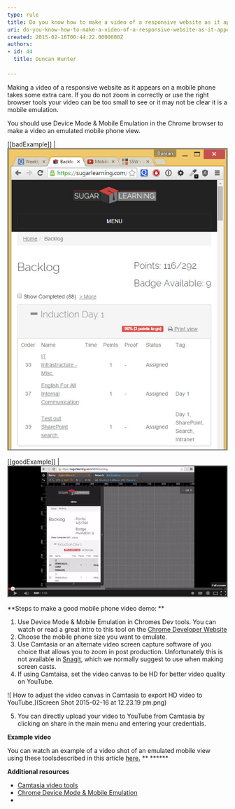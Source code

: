 ```yaml
---
type: rule
title: Do you know how to make a video of a responsive website as it appears on a mobile phone?
uri: do-you-know-how-to-make-a-video-of-a-responsive-website-as-it-appears-on-a-mobile-phone
created: 2015-02-16T00:44:22.0000000Z
authors:
- id: 44
  title: Duncan Hunter

---
```


​Making a video of a responsive website as it appears on a mobile phone takes some extra care. If you do not zoom in correctly or use the right browser tools your video can be too small to see or it may not be clear it is a mobile emulation.
 
​​​You should use Device Mode & Mobile Emulation in the Chrome browser to make a video an emulated mobile phone view.




> 
[[badExample]]
| ![ Using your browser makes it hard to see the video is a mobile phone demo.](browser-bad-view-for-video.jpg)



[[goodExample]]
| ![Using Device Mode & Mobile Emulation in Chrome makes it clear the video is a mobile phone demo.](Mobilephone-emulator-chrome.jpg)

**Steps to make a good mobile phone video demo:​
**

1. ​Use Device Mode & Mobile Emulation in Chromes Dev tools. You can watch or read a great intro to this tool on the [Chrome Developer Website​](https://developer.chrome.com/devtools/docs/device-mode)
2. Choose the mobile phone size ​you want to emulate.
3. Use Camtasia or an alternate video screen capture software of you choice that allows you to zoom in post production. Unfortunately this is not available in [Snagit](http://www.techsmith.com/snagit.html), which we normally suggest to use when making screen casts.
4. If using Camtaisa, set the video canvas to be HD for better video quality on YouTube.

![ How to adjust the video canvas in Camtasia to export HD video to YouTube.](Screen Shot 2015-02-16 at 12.23.19 pm.png)

5. You can directly upload your video to YouTube from Camtasia by clicking on share in the main menu and entering your credentials.


**Example video​**

​You can watch an example of a video shot of an emulated mobile view using these toolsdescribed in this article [here.​](https://www.youtube.com/watch?v=eyiqryb5y1Y) ​**
****​​
**

**​Additional resources**


- ​​[Camtasia video tools](http://www.techsmith.com/camtasia.html)
- [Chrome Device Mode & Mobile Emulation​​](https://developer.chrome.com/devtools/docs/device-mode)
-
